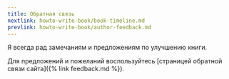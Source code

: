 ```yaml
---
title: Обратная связь
nextlink: howto-write-book/book-timeline.md
prevlink: howto-write-book/author-feedback.md
---
```


Я всегда рад замечаниям и предложениям по улучшению книги.

Для предложений и пожеланий воспользуйтесь [страницей обратной связи
сайта]({% link feedback.md %}).
